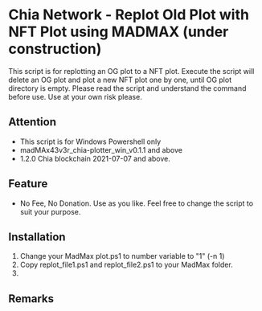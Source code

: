 # Chia Network - Replot Old Plot with NFT Plot using MADMAX (under construction)

This script is for replotting an OG plot to a NFT plot.
Execute the script will delete an OG plot and plot a new NFT plot one by one, until OG plot directory is empty.
Please read the script and understand the command before use.
Use at your own risk please.

## Attention
- This script is for Windows Powershell only
- madMAx43v3r_chia-plotter_win_v0.1.1 and above
- 1.2.0 Chia blockchain 2021-07-07 and above.

## Feature
- No Fee, No Donation.  Use as you like. Feel free to change the script to suit your purpose. 

## Installation
1. Change your MadMax plot.ps1 to number variable to "1"  (-n 1)
3. Copy replot_file1.ps1 and replot_file2.ps1 to your MadMax folder.
2. 

## Remarks
